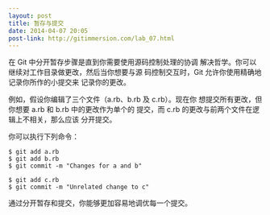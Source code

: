 ```yaml
---
layout: post
title: 暂存与提交
date: 2014-04-07 20:05
post-link: http://gitimmersion.com/lab_07.html
---
```


在 Git 中分开暂存步骤是直到你需要使用源码控制处理的协调
解决哲学。你可以继续对工作目录做更改，然后当你想要与源
码控制交互时，Git 允许你使用精确地记录你所作的小提交来
记录你的更改。

例如，假设你编辑了三个文件（a.rb、b.rb 及 c.rb）。现在你
想提交所有更改，但你想要 a.rb 和 b.rb 中的更改作为单个的
提交，而 c.rb 的更改与前两个文件在逻辑上不相关，那么应该
分开提交。

你可以执行下列命令：

```
$ git add a.rb
$ git add b.rb
$ git commit -m "Changes for a and b"

$ git add c.rb
$ git commit -m "Unrelated change to c"
```

通过分开暂存和提交，你能够更加容易地调优每一个提交。
